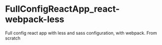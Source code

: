 # FullConfigReactApp_react-webpack-less
Full config react app with less and sass configuration, with webpack. From scratch
